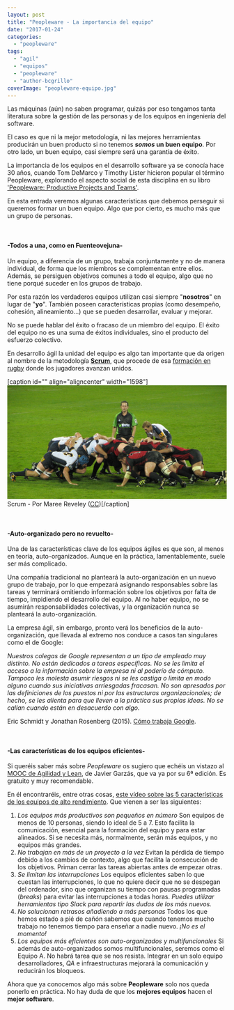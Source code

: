 ```yaml
---
layout: post
title: "Peopleware - La importancia del equipo"
date: "2017-01-24"
categories: 
  - "peopleware"
tags: 
  - "agil"
  - "equipos"
  - "peopleware"
  - "author-bcgrillo"
coverImage: "peopleware-equipo.jpg"
---
```


Las máquinas (aún) no saben programar, quizás por eso tengamos tanta literatura sobre la gestión de las personas y de los equipos en ingeniería del software.

El caso es que ni la mejor metodología, ni las mejores herramientas producirán un buen producto si no tenemos **_somos_ un buen equipo**. Por otro lado, un buen equipo, casi siempre será una garantía de éxito.

La importancia de los equipos en el desarrollo software ya se conocía hace 30 años, cuando Tom DeMarco y Timothy Lister hicieron popular el término Peopleware, explorando el aspecto social de esta disciplina en su libro ['Peopleware: Productive Projects and Teams'](https://books.google.es/books?id=TVQUAAAAQBAJ).

En esta entrada veremos algunas características que debemos perseguir si queremos formar un buen equipo. Algo que por cierto, es mucho más que un grupo de personas.

 

#### \-Todos a una, como en Fuenteovejuna-

Un equipo, a diferencia de un grupo, trabaja conjuntamente y no de manera individual, de forma que los miembros se complementan entre ellos. Además, se persiguen objetivos comunes a todo el equipo, algo que no tiene porqué suceder en los grupos de trabajo.

Por esta razón los verdaderos equipos utilizan casi siempre "**nosotros**" en lugar de "**yo**". También poseen características propias (como desempeño, cohesión, alineamiento...) que se pueden desarrollar, evaluar y mejorar.

No se puede hablar del éxito o fracaso de un miembro del equipo. El éxito del equipo no es una suma de éxitos individuales, sino el producto del esfuerzo colectivo.

En desarrollo ágil la unidad del equipo es algo tan importante que da origen al nombre de la metodología [**Scrum**](https://es.wikipedia.org/wiki/Scrum_(desarrollo_de_software)), que procede de esa [formación en rugby](https://es.wikipedia.org/wiki/Scrum_(rugby)) donde los jugadores avanzan unidos.

\[caption id="" align="aligncenter" width="1598"\][![Scrum](/images/Scrum-1.JPG)](https://commons.wikimedia.org/wiki/File:Scrum-1.JPG) Scrum - Por Maree Reveley ([CC](http://creativecommons.org/licenses/by-sa/2.5))\[/caption\]

 

#### \-Auto-organizado pero no revuelto-

Una de las características clave de los equipos ágiles es que son, al menos en teoría, auto-organizados. Aunque en la práctica, lamentablemente, suele ser más complicado.

Una compañía tradicional no planteará la auto-organización en un nuevo grupo de trabajo, por lo que empezará asignando responsables sobre las tareas y terminará omitiendo información sobre los objetivos por falta de tiempo, impidiendo el desarrollo del equipo. Al no haber equipo, no se asumirán responsabilidades colectivas, y la organización nunca se planteará la auto-organización.

La empresa ágil, sin embargo, pronto verá los beneficios de la auto-organización, que llevada al extremo nos conduce a casos tan singulares como el de Google:

_Nuestros colegas de Google representan a un tipo de empleado muy distinto. No están dedicados a tareas específicas. No se les limita el acceso a la información sobre la empresa ni al poderío de cómputo. Tampoco les molesta asumir riesgos ni se les castiga o limita en modo alguno cuando sus iniciativas arriesgadas fracasan. No son apresados por las definiciones de los puestos ni por las estructuras organizacionales; de hecho, se les alienta para que lleven a la práctica sus propias ideas. No se callan cuando están en desacuerdo con algo._

Eric Schmidt y Jonathan Rosenberg (2015). [Cómo trabaja Google](https://books.google.es/books?id=yrlSBgAAQBAJ).

 

#### \-Las características de los equipos eficientes-

Si queréis saber más sobre _Peopleware_ os sugiero que echéis un vistazo al [MOOC de Agilidad y Lean](http://www.javiergarzas.com/2017/01/6a-edicion-primer-mooc-scrum-agilidad.html), de Javier Garzás, que va ya por su 6ª edición. Es gratuito y muy recomendable.

En él encontraréis, entre otras cosas, [este vídeo sobre las 5 características de los equipos de alto rendimiento](https://www.youtube.com/watch?v=o90o6Oassec). Que vienen a ser las siguientes:

1. _Los equipos más productivos son pequeños en número_ Son equipos de menos de 10 personas, siendo lo ideal de 5 a 7. Esto facilita la comunicación, esencial para la formación del equipo y para estar alineados. Si se necesita más, normalmente, serán más equipos, y no equipos más grandes.
2. _No trabajan en más de un proyecto a la vez_ Evitan la pérdida de tiempo debido a los cambios de contexto, algo que facilita la consecución de los objetivos. Priman cerrar las tareas abiertas antes de empezar otras.
3. _Se limitan las interrupciones_ Los equipos eficientes saben lo que cuestan las interrupciones, lo que no quiere decir que no se despegan del ordenador, sino que organizan su tiempo con pausas programadas (_breaks_) para evitar las interrupciones a todas horas. _Puedes utilizar herramientas tipo Slack para repartir las dudas de los más nuevos._
4. _No solucionan retrasos añadiendo a más personas_ Todos los que hemos estado a pié de cañón sabemos que cuando tenemos mucho trabajo no tenemos tiempo para enseñar a nadie nuevo. _¡No es el momento!_
5. _Los equipos más eficientes son auto-organizados y multifuncionales_ Si además de auto-organizados somos multifuncionales, seremos como el Equipo A. No habrá tarea que se nos resista. Integrar en un solo equipo desarrolladores, _QA_ e infraestructuras mejorará la comunicación y reducirán los bloqueos.

Ahora que ya conocemos algo más sobre **Peopleware** solo nos queda ponerlo en práctica. No hay duda de que los **mejores equipos** hacen el **mejor software**.
